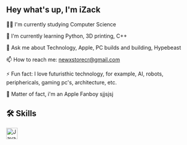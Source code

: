 
## Hey what's up, I'm iZack
👩‍💻 I'm currently studying Computer Science

🧠 I'm currently learning Python, 3D printing, C++

💬 Ask me about Technology, Apple, PC builds and building, Hypebeast

📫 How to reach me: newxstorecr@gmail.com

⚡️ Fun fact: I love futuristhic technology, for example, AI, robots, periphericals, gaming pc's, architecture, etc.

🐉 Matter of fact, i'm an Apple Fanboy sjjsjsj 

## 🛠 Skills
<img align="left" alt="Java" width="30px" style="padding-right:10px;" src="https://cdn.jsdelivr.net/gh/devicons/devicon@v2.15.1/devicon.min.css"/>
